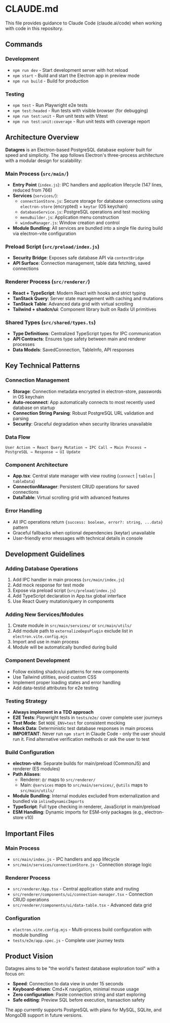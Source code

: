 # CLAUDE.md

This file provides guidance to Claude Code (claude.ai/code) when working with code in this repository.

## Commands

### Development
- `npm run dev` - Start development server with hot reload
- `npm start` - Build and start the Electron app in preview mode  
- `npm run build` - Build for production

### Testing
- `npm test` - Run Playwright e2e tests
- `npm test:headed` - Run tests with visible browser (for debugging)
- `npm run test:unit` - Run unit tests with Vitest
- `npm run test:unit:coverage` - Run unit tests with coverage report

## Architecture Overview

**Datagres** is an Electron-based PostgreSQL database explorer built for speed and simplicity. The app follows Electron's three-process architecture with a modular design for scalability:

### Main Process (`src/main/`)
- **Entry Point** (`index.js`): IPC handlers and application lifecycle (147 lines, reduced from 766)
- **Services** (`services/`):
  - `connectionStore.js`: Secure storage for database connections using `electron-store` (encrypted) + `keytar` (OS keychain)
  - `databaseService.js`: PostgreSQL operations and test mocking
  - `menuBuilder.js`: Application menu construction
  - `windowManager.js`: Window creation and control
- **Module Bundling**: All services are bundled into a single file during build via electron-vite configuration

### Preload Script (`src/preload/index.js`)
- **Security Bridge**: Exposes safe database API via `contextBridge`
- **API Surface**: Connection management, table data fetching, saved connections

### Renderer Process (`src/renderer/`)
- **React + TypeScript**: Modern React with hooks and strict typing
- **TanStack Query**: Server state management with caching and mutations
- **TanStack Table**: Advanced data grid with virtual scrolling
- **Tailwind + shadcn/ui**: Component library built on Radix UI primitives

### Shared Types (`src/shared/types.ts`)
- **Type Definitions**: Centralized TypeScript types for IPC communication
- **API Contracts**: Ensures type safety between main and renderer processes
- **Data Models**: SavedConnection, TableInfo, API responses

## Key Technical Patterns

### Connection Management
- **Storage**: Connection metadata encrypted in electron-store, passwords in OS keychain
- **Auto-reconnect**: App automatically connects to most recently used database on startup
- **Connection String Parsing**: Robust PostgreSQL URL validation and parsing
- **Security**: Graceful degradation when security libraries unavailable

### Data Flow
```
User Action → React Query Mutation → IPC Call → Main Process → PostgreSQL → Response → UI Update
```

### Component Architecture
- **App.tsx**: Central state manager with view routing (`connect` | `tables` | `tableData`)
- **ConnectionManager**: Persistent CRUD operations for saved connections
- **DataTable**: Virtual scrolling grid with advanced features

### Error Handling
- All IPC operations return `{success: boolean, error?: string, ...data}` pattern
- Graceful fallbacks when optional dependencies (keytar) unavailable
- User-friendly error messages with technical details in console

## Development Guidelines

### Adding Database Operations
1. Add IPC handler in main process (`src/main/index.js`)
2. Add mock response for test mode
3. Expose via preload script (`src/preload/index.js`) 
4. Add TypeScript declaration in App.tsx global interface
5. Use React Query mutation/query in components

### Adding New Services/Modules
1. Create module in `src/main/services/` or `src/main/utils/`
2. Add module path to `externalizeDepsPlugin` exclude list in `electron.vite.config.mjs`
3. Import and use in main process
4. Module will be automatically bundled during build

### Component Development
- Follow existing shadcn/ui patterns for new components
- Use Tailwind utilities, avoid custom CSS
- Implement proper loading states and error handling
- Add data-testid attributes for e2e testing

### Testing Strategy
- **Always implement in a TDD approach**
- **E2E Tests**: Playwright tests in `tests/e2e/` cover complete user journeys
- **Test Mode**: Set `NODE_ENV=test` for consistent mocking
- **Mock Data**: Deterministic test database responses in main process
- **IMPORTANT**: Never run `npm start` in Claude Code - only the user should run it. Find alternative verification methods or ask the user to test

### Build Configuration
- **electron-vite**: Separate builds for main/preload (CommonJS) and renderer (ES modules)
- **Path Aliases**: 
  - Renderer: `@/` maps to `src/renderer/`
  - Main: `@services` maps to `src/main/services/`, `@utils` maps to `src/main/utils/`
- **Module Bundling**: Internal modules excluded from externalization and bundled via `inlineDynamicImports`
- **TypeScript**: Full type checking in renderer, JavaScript in main/preload
- **ESM Handling**: Dynamic imports for ESM-only packages (e.g., electron-store v10)

## Important Files

### Main Process
- `src/main/index.js` - IPC handlers and app lifecycle
- `src/main/services/connectionStore.js` - Connection storage logic

### Renderer Process  
- `src/renderer/App.tsx` - Central application state and routing
- `src/renderer/components/ui/connection-manager.tsx` - Connection CRUD operations
- `src/renderer/components/ui/data-table.tsx` - Advanced data grid

### Configuration
- `electron.vite.config.mjs` - Multi-process build configuration with module bundling
- `tests/e2e/app.spec.js` - Complete user journey tests

## Product Vision

Datagres aims to be "the world's fastest database exploration tool" with a focus on:
- **Speed**: Connection to data view in under 15 seconds
- **Keyboard-driven**: Cmd+K navigation, minimal mouse usage
- **Zero configuration**: Paste connection string and start exploring
- **Safe editing**: Preview SQL before execution, transaction safety

The app currently supports PostgreSQL with plans for MySQL, SQLite, and MongoDB support in future versions.
